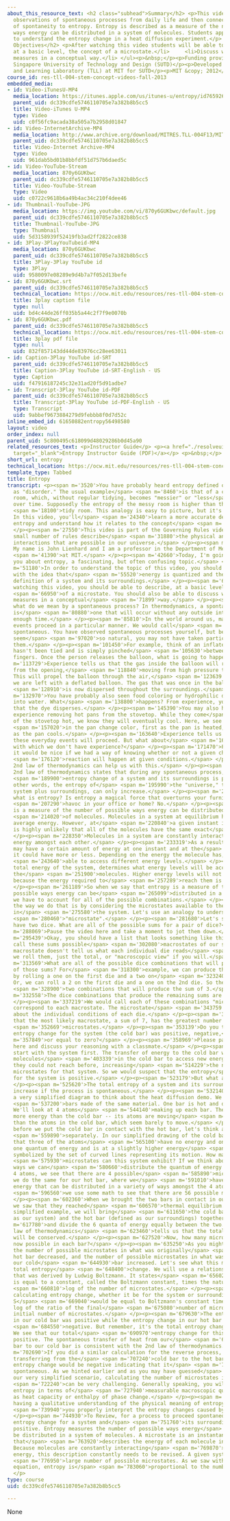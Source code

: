 ```yaml
---
about_this_resource_text: <h2 class="subhead">Summary</h2> <p>This video begins with
  observations of spontaneous processes from daily life and then connects the idea
  of spontaneity to entropy. Entropy is described as a measure of the number of possible
  ways energy can be distributed in a system of molecules. Students apply this description
  to understand the entropy change in a heat diffusion experiment.</p> <h2 class="subhead">Learning
  Objectives</h2> <p>After watching this video students will be able to:</p> <ul>     <li>Describe,
  at a basic level, the concept of a microstate.</li>     <li>Discuss what entropy
  measures in a conceptual way.</li> </ul><p>&nbsp;</p><p>Funding provided by the
  Singapore University of Technology and Design (SUTD)</p><p>Developed by the Teaching
  and Learning Laboratory (TLL) at MIT for SUTD</p><p>MIT &copy; 2012</p>
course_id: res-tll-004-stem-concept-videos-fall-2013
embedded_media:
- id: Video-iTunesU-MP4
  media_location: https://itunes.apple.com/us/itunes-u/entropy/id765926614?i=194533713
  parent_uid: dc339cdfe5746110705e7a382b8b5cc5
  title: Video-iTunes U-MP4
  type: Video
  uid: c0f56fc9acada38a505a7b2958d01847
- id: Video-InternetArchive-MP4
  media_location: http://www.archive.org/download/MITRES.TLL-004F13/MITRES_TLL-004F13_entropy_intro_300k.mp4
  parent_uid: dc339cdfe5746110705e7a382b8b5cc5
  title: Video-Internet Archive-MP4
  type: Video
  uid: 961dab5bd01b8bbfdf51d757b6daed5c
- id: Video-YouTube-Stream
  media_location: 870y6GUKbwc
  parent_uid: dc339cdfe5746110705e7a382b8b5cc5
  title: Video-YouTube-Stream
  type: Video
  uid: c0722c9618b6a49b4ac34c210f4dee46
- id: Thumbnail-YouTube-JPG
  media_location: https://img.youtube.com/vi/870y6GUKbwc/default.jpg
  parent_uid: dc339cdfe5746110705e7a382b8b5cc5
  title: Thumbnail-YouTube-JPG
  type: Thumbnail
  uid: 5d3158939f52419fb3ad2ff2822ce838
- id: 3Play-3PlayYouTubeid-MP4
  media_location: 870y6GUKbwc
  parent_uid: dc339cdfe5746110705e7a382b8b5cc5
  title: 3Play-3Play YouTube id
  type: 3Play
  uid: 9580097e08289e9d4b7a7f052d13befe
- id: 870y6GUKbwc.srt
  parent_uid: dc339cdfe5746110705e7a382b8b5cc5
  technical_location: https://ocw.mit.edu/resources/res-tll-004-stem-concept-videos-fall-2013/videos/governing-rules/entropy/870y6GUKbwc.srt
  title: 3play caption file
  type: null
  uid: bd4c44de26ff035b5a44c2f7f9e0070b
- id: 870y6GUKbwc.pdf
  parent_uid: dc339cdfe5746110705e7a382b8b5cc5
  technical_location: https://ocw.mit.edu/resources/res-tll-004-stem-concept-videos-fall-2013/videos/governing-rules/entropy/870y6GUKbwc.pdf
  title: 3play pdf file
  type: null
  uid: 832f857143dd44de83976cc28ee63011
- id: Caption-3Play YouTube id-SRT
  parent_uid: dc339cdfe5746110705e7a382b8b5cc5
  title: Caption-3Play YouTube id-SRT-English - US
  type: Caption
  uid: f47916187245c32e31ad20f5d91adbe7
- id: Transcript-3Play YouTube id-PDF
  parent_uid: dc339cdfe5746110705e7a382b8b5cc5
  title: Transcript-3Play YouTube id-PDF-English - US
  type: Transcript
  uid: 9abbef9673884279d9febbb8f0d7d52c
inline_embed_id: 61650882entropy56498580
layout: video
order_index: null
parent_uid: 5c800495c618099d48029286b0d45a90
related_resources_text: <p>Instructor Guide</p> <p><a href="./resolveuid/e6769deb59c187e94903f5f423f07c00"
  target="_blank">Entropy Instructor Guide (PDF)</a></p> <p>&nbsp;</p>
short_url: entropy
technical_location: https://ocw.mit.edu/resources/res-tll-004-stem-concept-videos-fall-2013/videos/governing-rules/entropy
template_type: Tabbed
title: Entropy
transcript: <p><span m='3520'>You have probably heard entropy defined or described
  as "disorder." The usual example</span> <span m='8460'>is that of a college dorm
  room, which, without regular tidying, becomes "messier" or "less</span> <span m='13280'>ordered"
  over time. Supposedly the entropy of the messy room is higher than that of the</span>
  <span m='18100'>tidy room. This analogy is easy to picture, but it's misleading.
  In this video, you'll</span> <span m='24340'>learn a more accurate description of
  entropy and understand how it relates to the concept</span> <span m='27380'>of spontaneity.</span>
  </p><p><span m='27550'>This video is part of the Governing Rules video series. A
  small number of rules describe</span> <span m='31880'>the physical and chemical
  interactions that are possible in our universe.</span> </p><p><span m='36040'>Hi.
  My name is John Lienhard and I am a professor in the Department of Mechanical Engineering</span>
  <span m='41390'>at MIT.</span> </p><p><span m='42660'>Today, I'm going to talk to
  you about entropy, a fascinating, but often confusing topic.</span> </p><p><span
  m='51180'>In order to understand the topic of this video, you should be familiar
  with the idea that</span> <span m='55520'>energy is quantized and the thermodynamic
  definition of a system and its surroundings.</span> </p><p><span m='62320'>After
  watching this video, you should be able to describe, at a basic level, the concept</span>
  <span m='66950'>of a microstate. You should also be able to discuss what entropy
  measures in a conceptual</span> <span m='71899'>way.</span> </p><p><span m='73240'>First,
  what do we mean by a spontaneous process? In thermodynamics, a spontaneous process
  is</span> <span m='80880'>one that will occur without any outside intervention given
  enough time.</span> </p><p><span m='85810'>In the world around us, many everyday
  events proceed in a particular manner. We would call</span> <span m='91279'>them
  spontaneous. You have observed spontaneous processes yourself, but because they
  seem</span> <span m='97020'>so natural, you may not have taken particular note of
  them.</span> </p><p><span m='101450'>For example, think of an inflated balloon that
  hasn't been tied and is simply pinched</span> <span m='105630'>between someone's
  fingers. Once the person releases the balloon, what is going to happen?</span> </p><p><span
  m='113729'>Experience tells us that the gas inside the balloon will rapidly escape
  from the opening,</span> <span m='118840'>moving from high pressure to low pressure.
  This will propel the balloon through the air,</span> <span m='123639'>until finally,
  we are left with a deflated balloon. The gas that was once in the balloon</span>
  <span m='128910'>is now dispersed throughout the surroundings.</span> </p><p><span
  m='132970'>You have probably also seen food coloring or hydrophilic dye dropped
  into water. What</span> <span m='138800'>happens? From experience, you may know
  that the dye disperses.</span> </p><p><span m='145390'>You may also have had some
  experience removing hot pans from the stovetop. While they come</span> <span m='150730'>off
  of the stovetop hot, we know they will eventually cool. Here, we see a liquid crystal</span>
  <span m='157020'>in the pan change color, first as the pan is heated, and then again,
  as the pan cools.</span> </p><p><span m='163640'>Experience tells us in which direction
  these everyday events will proceed. But what about</span> <span m='167829'>processes
  with which we don't have experience?</span> </p><p><span m='171470'>For example,
  it would be nice if we had a way of knowing whether or not a given chemical</span>
  <span m='176120'>reaction will happen at given conditions.</span> </p><p><span m='179940'>The
  2nd law of thermodynamics can help us with this.</span> </p><p><span m='184300'>The
  2nd law of thermodynamics states that during any spontaneous process, the total</span>
  <span m='189900'>entropy change of a system and its surroundings is positive. In
  other words, the entropy of</span> <span m='195990'>the "universe," that is, the
  system plus surroundings, can only increase.</span> </p><p><span m='202180'>But
  what is entropy? Is entropy a magical force that overturns your furniture and creates</span>
  <span m='207290'>havoc in your office or home? No.</span> </p><p><span m='210600'>Entropy
  is a measure of the number of possible ways energy can be distributed in a system</span>
  <span m='214020'>of molecules. Molecules in a system at equilibrium have the same
  average energy. However, at</span> <span m='220840'>a given instant in time, it
  is highly unlikely that all of the molecules have the same exact</span> <span m='226069'>energy.</span>
  </p><p><span m='228350'>Molecules in a system are constantly interacting and transferring
  energy amongst each other.</span> </p><p><span m='233319'>As a result, one molecule
  may have a certain amount of energy at one instant and at the</span> <span m='238360'>next;
  it could have more or less. Depending on the energy the molecule has, it will be</span>
  <span m='243640'>able to access different energy levels.</span> </p><p><span m='248150'>The
  total energy of the system, determines what energy levels will be accessible to
  the</span> <span m='251900'>molecules. Higher energy levels will not be accessible
  because the energy required to</span> <span m='257289'>reach them is not available.</span>
  </p><p><span m='261189'>So when we say that entropy is a measure of the number of
  possible ways energy can be</span> <span m='265099'>distributed in a system of molecules,
  we have to account for all of the possible combinations.</span> </p><p><span m='271249'>And
  the way we do that is by considering the microstates available to the molecules
  in</span> <span m='275580'>the system. Let's use an analogy to understand the term</span>
  <span m='280460'>"microstate".</span> </p><p><span m='281680'>Let's say that you
  have two dice. What are all of the possible sums for a pair of dice?</span> </p><p><span
  m='288069'>Pause the video here and take a moment to jot them down.</span> </p><p><span
  m='295439'>Okay, you should have a list that looks something like this. We would
  call these sums possible</span> <span m='302080'>macrostates of our system -- the
  macrostate doesn't tell us what each individual die reads</span> <span m='308199'>when
  we roll them, just the total, or "macroscopic view" if you will.</span> </p><p><span
  m='313569'>What are all of the possible dice combinations that will produce each
  of those sums? For</span> <span m='318300'>example, we can produce the sum of three
  by rolling a one on the first die and a two on</span> <span m='323240'>the 2nd die.
  Or, we can roll a 2 on the first die and a one on the 2nd die. So there are</span>
  <span m='328900'>two combinations that will produce the sum of 3.</span> </p><p><span
  m='332558'>The dice combinations that produce the remaining sums are shown here.</span>
  </p><p><span m='337219'>We would call each of these combinations "microstates" that
  correspond to each macrostate. The microstate</span> <span m='343759'>gives us information
  about the individual conditions of each die.</span> </p><p><span m='347669'>We see
  that the most likely macrostate, a sum of 7, has the greatest number of possible</span>
  <span m='352669'>microstates.</span> </p><p><span m='353139'>Do you think that the
  entropy change for the system (the cold bar) was positive, negative,</span> <span
  m='357849'>or equal to zero?</span> </p><p><span m='358969'>Please pause the video
  here and discuss your reasoning with a classmate.</span> </p><p><span m='365189'>Let's
  start with the system first. The transfer of energy to the cold bar will allow the
  molecules</span> <span m='403339'>in the cold bar to access new energy levels that
  they could not reach before, increasing</span> <span m='514229'>the number of possible
  microstates for that system. So we would suspect that the entropy</span> <span m='520309'>change
  for the system is positive.</span> </p><p><span m='523179'>But what about the surroundings?</span>
  </p><p><span m='525620'>The total entropy of a system and its surroundings has to
  increase if the process is spontaneous.</span> </p><p><span m='532140'>Let's use
  a very simplified diagram to think about the heat diffusion demo. We have two</span>
  <span m='537200'>bars made of the same material. One bar is hot and one is cold.
  We'll look at 4 atoms</span> <span m='544140'>making up each bar. The hot bar has
  more energy than the cold bar -- its atoms are moving</span> <span m='550490'>more
  than the atoms in the cold bar, which seem barely to move.</span> </p><p><span m='554640'>Now,
  before we put the cold bar in contact with the hot bar, let's think about each bar</span>
  <span m='559890'>separately. In our simplified drawing of the cold bar, let's say
  that three of the atoms</span> <span m='565100'>have no energy and one atom has
  one quantum of energy and is at a slightly higher energy</span> <span m='570520'>level,
  symbolized by the set of curved lines representing its motion. How many different</span>
  <span m='575930'>microstates can this system exhibit? If we think about the different
  ways we can</span> <span m='580660'>distribute the quantum of energy amongst the
  4 atoms, we see that there are 4 possible</span> <span m='585890'>microstates. If
  we do the same for our hot bar, where we</span> <span m='591010'>have 5 quanta of
  energy that can be distributed in a variety of ways amongst the 4 atoms,</span>
  <span m='596560'>we use some math to see that there are 56 possible microstates.</span>
  </p><p><span m='602360'>When we brought the two bars in contact in our demonstration,
  we saw that they reached</span> <span m='606570'>thermal equilibrium. Here, in our
  simplified example, we will bring</span> <span m='611650'>the cold bar (defined
  as our system) and the hot bar (defined as our surroundings) together</span> <span
  m='617780'>and divide the 6 quanta of energy equally between the two. The first
  law of thermodynamics</span> <span m='623460'>tells us that the total of 6 quanta
  will be conserved.</span> </p><p><span m='627520'>Now, how many microstates are
  now possible in each bar?</span> </p><p><span m='635250'>As you might have expected,
  the number of possible microstates in what was originally</span> <span m='639880'>our
  hot bar decreased, and the number of possible microstates in what was originally
  our cold</span> <span m='644930'>bar increased. Let's see what this means for our
  total entropy</span> <span m='648400'>change. We will use a relationship for entropy
  that was derived by Ludwig Boltzmann. It states</span> <span m='656020'>that entropy
  is equal to a constant, called the Boltzmann constant, times the natural</span>
  <span m='660810'>log of the number of microstates.</span> </p><p><span m='663720'>When
  calculating entropy change, whether it be for the system or surroundings, delta
  S</span> <span m='669040'>would be equal to Boltzmann's constant times the natural
  log of the ratio of the final</span> <span m='675080'>number of microstates to the
  initial number of microstates.</span> </p><p><span m='679630'>The entropy change
  in our cold bar was positive while the entropy change in our hot bar was</span>
  <span m='684550'>negative. But remember, it's the total entropy change that matters.
  We see that our total</span> <span m='690970'>entropy change for this process is
  positive. The spontaneous transfer of heat from our</span> <span m='696080'>hot
  bar to our cold bar is consistent with the 2nd law of thermodynamics.</span> </p><p><span
  m='702690'>If you did a similar calculation for the reverse process, that of heat
  transferring from the</span> <span m='707240'>cold bar to the hot bar, the total
  entropy change would be negative indicating that it</span> <span m='712130'>is not
  spontaneous. As we hinted earlier and as you may have guessed</span> <span m='717110'>by
  our very simplified scenario, calculating the number of microstates in a real system</span>
  <span m='722240'>can be very challenging. Generally speaking, you will be calculating
  entropy in terms of</span> <span m='727940'>measurable macroscopic quantities such
  as heat capacity or enthalpy of phase change.</span> </p><p><span m='734740'>However,
  having a qualitative understanding of the physical meaning of entropy will help</span>
  <span m='739940'>you properly interpret the entropy changes caused by various processes.</span>
  </p><p><span m='744930'>To Review, for a process to proceed spontaneously, the total
  entropy change for a system and</span> <span m='751760'>its surroundings must be
  positive. Entropy measures the number of possible ways energy</span> <span m='757070'>can
  be distributed in a system of molecules. A microstate is an instantaneous catalog
  that</span> <span m='763920'>describes the energy of each molecule in a system.
  Because molecules are constantly interacting</span> <span m='769870'>and exchanging
  energy, this description constantly needs to be revised. A given system has a</span>
  <span m='776950'>large number of possible microstates. As we saw with the Boltzmann
  equation, entropy is</span> <span m='783060'>proportional to the number of microstates.</span>
  </p>
type: course
uid: dc339cdfe5746110705e7a382b8b5cc5

---
```

None
